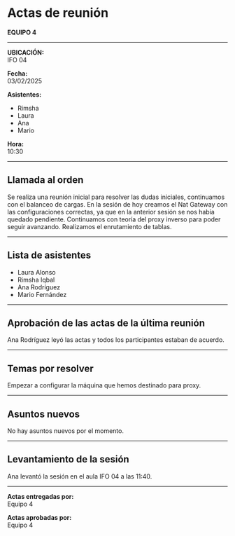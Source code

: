 # Actas de reunión

**EQUIPO 4**

---

**UBICACIÓN:**  
IFO 04

**Fecha:**  
03/02/2025

**Asistentes:**  
- Rimsha  
- Laura  
- Ana  
- Mario  

**Hora:**  
10:30

---

## Llamada al orden

Se realiza una reunión inicial para resolver las dudas iniciales, continuamos con el balanceo de cargas. En la sesión de hoy creamos el Nat Gateway con las configuraciones correctas, ya que en la anterior sesión se nos había quedado pendiente. Continuamos con teoría del proxy inverso para poder seguir avanzando. Realizamos el enrutamiento de tablas.

---

## Lista de asistentes

- Laura Alonso  
- Rimsha Iqbal  
- Ana Rodríguez  
- Mario Fernández

---

## Aprobación de las actas de la última reunión

Ana Rodríguez leyó las actas y todos los participantes estaban de acuerdo.

---

## Temas por resolver

Empezar a configurar la máquina que hemos destinado para proxy.

---

## Asuntos nuevos

No hay asuntos nuevos por el momento.

---

## Levantamiento de la sesión

Ana levantó la sesión en el aula IFO 04 a las 11:40.

---

**Actas entregadas por:**  
Equipo 4

**Actas aprobadas por:**  
Equipo 4
